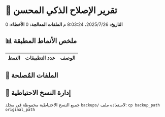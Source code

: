# 🧠 تقرير الإصلاح الذكي المحسن

**التاريخ:** 26‏/7‏/2025، 8:03:24 م
**الملفات المعالجة:** 0
**الأخطاء:** 0

## 📊 ملخص الأنماط المطبقة

| النمط | عدد التطبيقات | الوصف |
|-------|---------------|--------|

## 📁 الملفات المُصلحة

## 💾 إدارة النسخ الاحتياطية

جميع النسخ الاحتياطية محفوظة في مجلد `backups/`
لاستعادة ملف: `cp backup_path original_path`

